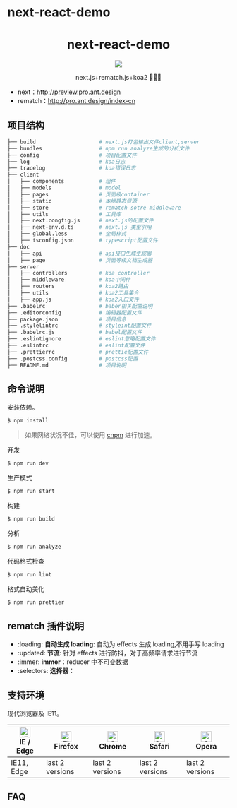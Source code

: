 # next-react-demo

<h1 align="center">next-react-demo</h1>

<div align="center">

![](https://assets.zeit.co/image/upload/v1538361091/repositories/next-js/next-js.png)

next.js+rematch.js+koa2 🎉🎉🎉

</div>

- next：http://preview.pro.ant.design
- rematch：http://pro.ant.design/index-cn

## 项目结构

```bash
├── build                    # next.js打包输出文件client,server
├── bundles                  # npm run analyze生成的分析文件
├── config                   # 项目配置文件
├── log                      # koa日志
├── tracelog                 # koa错误日志
├── client
│   ├── components           # 组件
│   ├── models               # model
│   ├── pages                # 页面级container
│   ├── static               # 本地静态资源
│   ├── store                # rematch sotre middleware
│   ├── utils                # 工具库
│   ├── next.congfig.js      # next.js的配置文件
│   ├── next-env.d.ts        # next.js 类型引用
│   ├── global.less          # 全局样式
│   ├── tsconfig.json        # typescript配置文件
├── doc
│   ├── api                  # api接口生成生成器
│   ├── page                 # 页面等级文档生成器
├── server
│   ├── controllers          # koa controller
│   ├── middleware           # koa中间件
│   ├── routers              # koa2路由
│   ├── utils                # koa2工具集合
│   ├── app.js               # koa2入口文件
├── .babelrc                 # baber相关配置说明
├── .editorconfig            # 编辑器配置文件
├── package.json             # 项目信息
├── .stylelintrc             # styleint配置文件
├── .babelrc.js              # babel配置文件
├── .eslintignore            # eslint忽略配置文件
├── .eslintrc                # eslint配置文件
├── .prettierrc              # prettie配置文件
├── .postcss.config          # postcss配置
├── README.md                # 项目说明
```

## 命令说明

安装依赖。

```bash
$ npm install
```

> 如果网络状况不佳，可以使用 [cnpm](https://cnpmjs.org/) 进行加速。

开发

```bash
$ npm run dev
```

生产模式

```bash
$ npm run start
```

构建

```bash
$ npm run build
```

分析

```bash
$ npm run analyze
```

代码格式检查

```bash
$ npm run lint
```

格式自动美化

```bash
$ npm run prettier
```

## rematch 插件说明

- :loading: **自动生成 loading**: 自动为 effects 生成 loading,不用手写 loading
- :updated: **节流**: 针对 effects 进行防抖，对于高频率请求进行节流
- :immer: **immer**：reducer 中不可变数据
- :selectors: **选择器**：

## 支持环境

现代浏览器及 IE11。

| [<img src="https://raw.githubusercontent.com/alrra/browser-logos/master/src/edge/edge_48x48.png" alt="IE / Edge" width="24px" height="24px" />](http://godban.github.io/browsers-support-badges/)</br>IE / Edge | [<img src="https://raw.githubusercontent.com/alrra/browser-logos/master/src/firefox/firefox_48x48.png" alt="Firefox" width="24px" height="24px" />](http://godban.github.io/browsers-support-badges/)</br>Firefox | [<img src="https://raw.githubusercontent.com/alrra/browser-logos/master/src/chrome/chrome_48x48.png" alt="Chrome" width="24px" height="24px" />](http://godban.github.io/browsers-support-badges/)</br>Chrome | [<img src="https://raw.githubusercontent.com/alrra/browser-logos/master/src/safari/safari_48x48.png" alt="Safari" width="24px" height="24px" />](http://godban.github.io/browsers-support-badges/)</br>Safari | [<img src="https://raw.githubusercontent.com/alrra/browser-logos/master/src/opera/opera_48x48.png" alt="Opera" width="24px" height="24px" />](http://godban.github.io/browsers-support-badges/)</br>Opera |
| --- | --- | --- | --- | --- |
| IE11, Edge | last 2 versions | last 2 versions | last 2 versions | last 2 versions |

## FAQ
